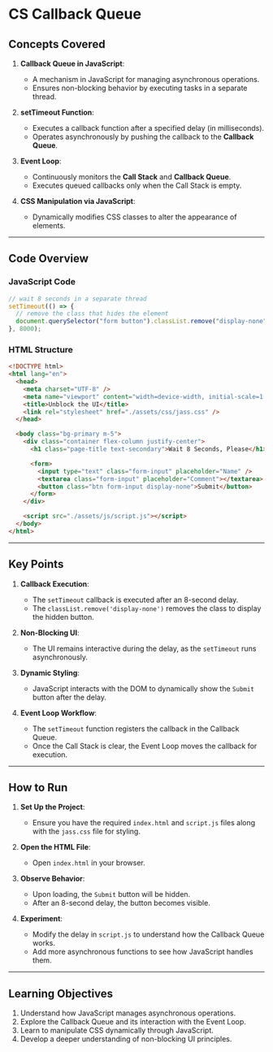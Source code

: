 # CS Callback Queue

## Concepts Covered

1. **Callback Queue in JavaScript**:

   - A mechanism in JavaScript for managing asynchronous operations.
   - Ensures non-blocking behavior by executing tasks in a separate thread.

2. **setTimeout Function**:

   - Executes a callback function after a specified delay (in milliseconds).
   - Operates asynchronously by pushing the callback to the **Callback Queue**.

3. **Event Loop**:

   - Continuously monitors the **Call Stack** and **Callback Queue**.
   - Executes queued callbacks only when the Call Stack is empty.

4. **CSS Manipulation via JavaScript**:
   - Dynamically modifies CSS classes to alter the appearance of elements.

---

## Code Overview

### JavaScript Code

```javascript
// wait 8 seconds in a separate thread
setTimeout(() => {
  // remove the class that hides the element
  document.querySelector("form button").classList.remove("display-none");
}, 8000);
```

### HTML Structure

```html
<!DOCTYPE html>
<html lang="en">
  <head>
    <meta charset="UTF-8" />
    <meta name="viewport" content="width=device-width, initial-scale=1.0" />
    <title>Unblock the UI</title>
    <link rel="stylesheet" href="./assets/css/jass.css" />
  </head>

  <body class="bg-primary m-5">
    <div class="container flex-column justify-center">
      <h1 class="page-title text-secondary">Wait 8 Seconds, Please</h1>

      <form>
        <input type="text" class="form-input" placeholder="Name" />
        <textarea class="form-input" placeholder="Comment"></textarea>
        <button class="btn form-input display-none">Submit</button>
      </form>
    </div>

    <script src="./assets/js/script.js"></script>
  </body>
</html>
```

---

## Key Points

1. **Callback Execution**:

   - The `setTimeout` callback is executed after an 8-second delay.
   - The `classList.remove('display-none')` removes the class to display the hidden button.

2. **Non-Blocking UI**:

   - The UI remains interactive during the delay, as the `setTimeout` runs asynchronously.

3. **Dynamic Styling**:

   - JavaScript interacts with the DOM to dynamically show the `Submit` button after the delay.

4. **Event Loop Workflow**:
   - The `setTimeout` function registers the callback in the Callback Queue.
   - Once the Call Stack is clear, the Event Loop moves the callback for execution.

---

## How to Run

1. **Set Up the Project**:

   - Ensure you have the required `index.html` and `script.js` files along with the `jass.css` file for styling.

2. **Open the HTML File**:

   - Open `index.html` in your browser.

3. **Observe Behavior**:

   - Upon loading, the `Submit` button will be hidden.
   - After an 8-second delay, the button becomes visible.

4. **Experiment**:
   - Modify the delay in `script.js` to understand how the Callback Queue works.
   - Add more asynchronous functions to see how JavaScript handles them.

---

## Learning Objectives

1. Understand how JavaScript manages asynchronous operations.
2. Explore the Callback Queue and its interaction with the Event Loop.
3. Learn to manipulate CSS dynamically through JavaScript.
4. Develop a deeper understanding of non-blocking UI principles.
